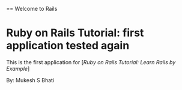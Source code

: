 == Welcome to Rails

# Ruby on Rails Tutorial: first application tested again

This is the first application for
[*Ruby on Rails Tutorial: Learn Rails by Example*]

By: Mukesh S Bhati